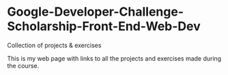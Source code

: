 # Google-Developer-Challenge-Scholarship-Front-End-Web-Dev
Collection of projects &amp; exercises

This is my web page with links to all the projects and exercises made during the course.
